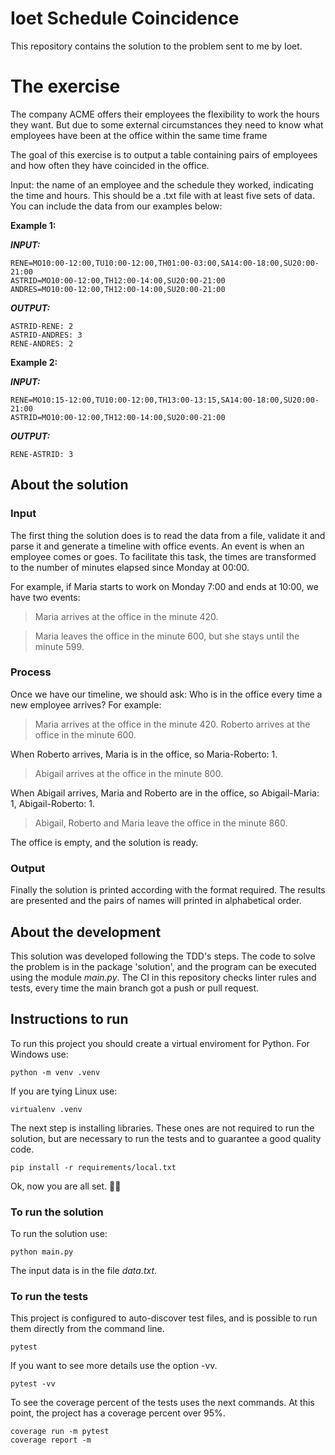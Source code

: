 # Ioet Schedule Coincidence

This repository contains the solution to the problem sent to me by Ioet.

# The exercise
The company ACME offers their employees the flexibility to work the hours they want. But due to some external circumstances they need to know what employees have been at the office within the same time frame

The goal of this exercise is to output a table containing pairs of employees and how often they have coincided in the office.

Input: the name of an employee and the schedule they worked, indicating the time and hours. This should be a .txt file with at least five sets of data. You can include the data from our examples below:

**Example 1:**

***INPUT:***

    RENE=MO10:00-12:00,TU10:00-12:00,TH01:00-03:00,SA14:00-18:00,SU20:00- 21:00
    ASTRID=MO10:00-12:00,TH12:00-14:00,SU20:00-21:00
    ANDRES=MO10:00-12:00,TH12:00-14:00,SU20:00-21:00


***OUTPUT:***

    ASTRID-RENE: 2
    ASTRID-ANDRES: 3
    RENE-ANDRES: 2

**Example 2:**

***INPUT:***

    RENE=MO10:15-12:00,TU10:00-12:00,TH13:00-13:15,SA14:00-18:00,SU20:00-21:00
    ASTRID=MO10:00-12:00,TH12:00-14:00,SU20:00-21:00

***OUTPUT:***

    RENE-ASTRID: 3

## About the solution

### Input
The first thing the solution does is to read the data from a file, validate it and parse it and generate a timeline with office events.  An event is when an employee comes or goes. To facilitate this task, the times are transformed to the number of minutes elapsed since Monday at 00:00.

For example, if Maria starts to work on Monday 7:00 and ends at 10:00, we have two events:

> Maria arrives at the office in the minute 420.

> Maria leaves the office in the minute 600, but she stays until the minute 599.


### Process
Once we have our timeline, we should ask: Who is in the office every time a new employee arrives?
For example:

> Maria arrives at the office in the minute 420.
> Roberto arrives at the office in the minute 600.

When Roberto arrives, Maria is in the office, so Maria-Roberto: 1.

 > Abigail arrives at the office in the minute 800.

 When Abigail arrives, Maria and Roberto are in the office, so Abigail-Maria: 1, Abigail-Roberto: 1.

> Abigail, Roberto and Maria leave the office in the minute 860.

The office is empty, and the solution is ready.

### Output
Finally the solution is printed according with the format required. The results are presented and the pairs of names will printed in alphabetical order.

## About the development
This solution was developed following the TDD's steps. The code to solve the problem is in the package 'solution', and the program can be executed using the module *main.py*.
The CI in this repository checks linter rules and tests, every time the main branch got a push or pull request.

## Instructions to run
To run this project you should create a virtual enviroment for Python. For Windows use:

    python -m venv .venv

If you are tying Linux use:

    virtualenv .venv

The next step is installing libraries. These ones are not required to run the solution, but are necessary to run the tests and to guarantee a good quality code.

    pip install -r requirements/local.txt

Ok,  now you are all set. 🚀😉

### To run the solution
To run the solution use:

    python main.py

The input data is in the file *data.txt*.

### To run the tests
This project is configured to auto-discover test files, and is possible to run them directly from the command line.

    pytest

If you want to see more details use the option -vv.

    pytest -vv

To see the coverage percent of the tests uses the next commands. At this point, the project has a coverage percent over 95%.

    coverage run -m pytest
    coverage report -m

